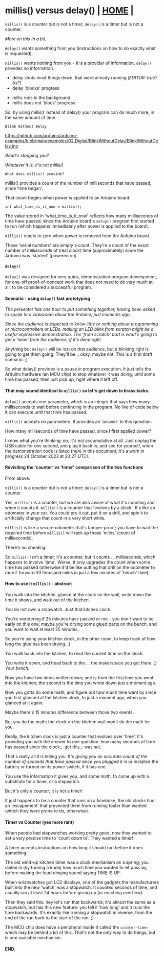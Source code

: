 # millis() versus delay() | [HOME](README.md) |

`millis()` is a counter but is not a timer;  `delay()` is a
timer but is not a counter.

<em>More on this in a bit.</em>


`delay()` wants something from you (instructions on how to do
exactly what is requested).

`millis()` wants nothing from you - it is a provider of
information.  `delay()` provides no information.


<ul>
 <li> delay shuts most things down, that were already running [<em>EDITOR: true? bs?</em>]
 <li> delay 'blocks' progress
</ul>
<p>
<ul>
 <li> millis runs in the background
 <li> millis does not 'block' progress
</ul>

So, by using millis() instead of delay() your program can do
much more, in the same amount of time.



`Blink Without Delay`

  https://github.com/arduino/arduino-examples/blob/main/examples/02.Digital/BlinkWithoutDelay/BlinkWithoutDelay.ino



*What's stopping you?*

*Whatever it is, it's not millis()*


`What does millis() provide?`

millis() provides a count of the number of milliseconds that
have passed, since 'time began'.

That count begins when power is applied to an Arduino board.

```
int what_time_is_it_now = millis();
```

The value stored in 'what_time_is_it_now' reflects how many
milliseconds of time have passed, since the Arduino board's
`setup()` program first started to run (which happens immediately
after power is applied to the board).

`millis()` resets to zero when power is removed from the Arduino
board.

These 'serial numbers' are simply a count.  They're a count
of the exact number of *milliseconds* of (real clock) time
(approximately) since the Arduino was 'started' (powered on).


#### `delay()`

`delay()` was designed for very quick, demonstration program
development, for one-off proof-of-concept work that does not need
to do very much at all, to be considered a successful program.


#### Scenario - using `delay()` fast prototyping

<em>The presenter has one hour to put something together, having been
asked to speak to a classroom about the Arduino, just moments ago.</em>

<em>Since the audience is expected to know little or nothing about
programming or microcontrollers or LEDs, making an LED blink from
scratch might be a useful impressive demonstration.  The 'from
scratch' part is what's going to get a 'wow' from the audience,
if it's done right.</em>

Anything but `delay()` will be lost on that audience, but a
blinking light is going to get them going.  They'll be .. okay,
maybe not.  This is a first draft scenario. ;)

So what delay() provides is a pause in program execution. It
just tells the Arduino hardware (an MCU chip) to stop whatever
it was doing, until some time has passed, then just pick up,
right where it left off.


#### That may sound identical to `millis()` so let's get down to brass tacks.

`delay()` accepts one parameter, which is an integer that says
how many milliseconds to wait before continuing in the program.
No line of code below it can execute until that time has passed.

`millis()` accepts no parameters.  It provides an 'answer'
to this question:

How many milliseconds of time have passed, since I first applied
power?

I know what you're thinking; no, it's not accumulative at all.
Just unplug the USB cable for one second, and plug it back in,
and see for yourself, when the demonstration code is listed
(here in this document; it's a work in progress 24 October 2022
at 20:27 UTC).


#### Revisiting the 'counter' vs 'timer' comparison of the two functions

From above:

`millis()` is a counter but is not a timer;  `delay()` is a
timer but is not a counter.

Yes, `millis()` is a counter, but we are also aware of what it's
counting and when it counts it.  `millis()` is a counter that
'evolves by a clock'.  It's like an odometer in your car.
You could pry it out, put it on a drill, and spin it to
artificially change that count in a very short while.

`millis()` is like a secure odometer that's tamper-proof; you
have to wait the required time before `millis()` will rack up
those 'miles' (count of milliseconds).

There's no cheating.

So `millis()` isn't a timer; it's a counter, but it counts
&hellip; milliseconds, which happens to involve 'time'.  Worse, it only
upgrades the count when some time has passed (otherwise it'd be
like putting that drill on the odometer to race it forward 30
thousand miles in just a few minutes of 'bench' time).


#### How to use it `millis()` - abstract

You walk into the kitchen, glance at the clock on the wall,
write down the time it shows, and walk out of the kitchen.

You do not own a stopwatch.  Just that kitchen clock.

You're wondering if 25 minutes have passed or not - you don't
want to be early on this one; maybe you're drying some glued
parts on the bench, and you want to wait at least 25 minutes.

So you're using your kitchen clock, in the other room, to
keep track of how long the glue has been drying. ;)

You walk back into the kitchen, to read the current time on
the clock.

You write it down, and head back to the &hellip; the makerspace you
got there. ;)  <em>Your bench.</em>

Now you have two times written down; one is from the first time
you went into the kitchen; the second is the time you wrote down
just a moment ago.

Now you gotta do some math, and figure out how much time went by
since you first glanced at the kitchen clock, to just a moment
ago, when you glanced at it again.

Maybe there's 15 minutes difference between those two events.

But you do the math; the clock on the kitchen wall won't do the
math for you.

Really, the kitchen clock is just a counter that evolves over 'time'.
It's providing you with the answer to one question: how many seconds
of time has passed since the clock&hellip; get this&hellip; was set.

That's really all it is telling you.  It's <em>giving you an accurate
count of the number of seconds that have passed since you plugged
it in</em> or installed the battery or turned on its power switch,
if it has one.

You use the information it gives you, and some math, to come
up with a substitute for a timer, or a stopwatch.

But it's only a counter; it is not a timer!

It just happens to be a counter that runs on a <em>timebase</em>; the
old clocks had an 'escapement' that prevented them from running
faster than wanted (which they were prone to do, otherwise).


#### Timer vs Counter (yes more rant)

When people had stopwatches working pretty good, now they wanted
to set a very precise time to 'count down to'.  They wanted
a timer!

A timer accepts instructions on how long it should run before
it does something.

The old wind-up kitchen timer was a clock mechanism on a spring;
you dialed in (by turning a knob) how much time you wanted to let
pass by, before making the loud dinging sound saying TIME IS UP.

When wristwatches got LCD displays, one of the gadgets the
manufacturers built into the new 'watch' was a stopwatch.
It counted seconds of time, and usually ran at least 24 hours
before giving up (or reaching overflow).

Then they said this: hey let's run that backwards; it's almost
the same as a stopwatch, but has this new feature: you tell it
'how long' and it runs the time backwards.  It's exactly like
running a stopwatch in reverse, from the end of the run back to
the start of the run. ;)

The MCU chip does have a peripheral inside it called the
`counter-timer` which may be behind a lot of this.  That's not
the only way to do things, but is one available mechanism.


#### END.
